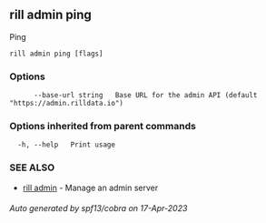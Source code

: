 ## rill admin ping

Ping

```
rill admin ping [flags]
```

### Options

```
      --base-url string   Base URL for the admin API (default "https://admin.rilldata.io")
```

### Options inherited from parent commands

```
  -h, --help   Print usage
```

### SEE ALSO

* [rill admin](rill_admin.md)	 - Manage an admin server

###### Auto generated by spf13/cobra on 17-Apr-2023
